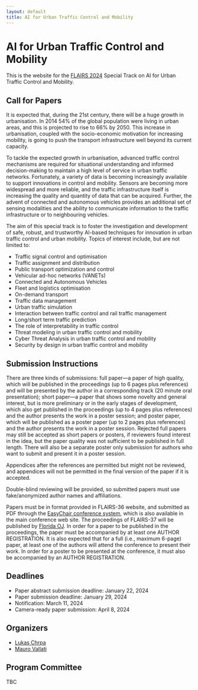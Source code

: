 ```yaml
---
layout: default
title: AI for Urban Traffic Control and Mobility
---
```


# AI for Urban Traffic Control and Mobility

This is the website for the [FLAIRS 2024](https://www.flairs-37.info/) Special Track on AI for Urban Traffic Control and Mobility.


## Call for Papers
It is expected that, during the 21st century, there will be a huge growth in urbanisation. In 2014 54% of the global population were living in urban areas, and this is projected to rise to 66% by 2050. This increase in urbanisation, coupled with the socio-economic motivation for increasing mobility, is going to push the transport infrastructure well beyond its current capacity. 

To tackle the expected growth in urbanisation, advanced traffic control mechanisms are required for situational understanding and informed decision-making to maintain a high level of service in urban traffic networks. Fortunately, a variety of data is becoming increasingly available to support innovations in control and mobility. Sensors are becoming more widespread and more reliable, and the traffic infrastructure itself is increasing the quality and quantity of data that can be acquired. Further, the advent of connected and autonomous vehicles provides an additional set of sensing modalities and the ability to communicate information to the traffic infrastructure or to neighbouring vehicles.

The aim of this special track is to foster the investigation and development of safe, robust, and trustworthy AI-based techniques for innovation in urban traffic control and urban mobility. Topics of interest include, but are not limited to:
*	Traffic signal control and optimisation
*	Traffic assignment and distribution
*	Public transport optimization and control
*	Vehicular ad-hoc networks (VANETs)
*	Connected and Autonomous Vehicles
*	Fleet and logistics optimisation
*	On-demand transport 
*	Traffic data management
*	Urban traffic simulation
*	Interaction between traffic control and rail traffic management
*	Long/short term traffic prediction
*	The role of interpretability in traffic control
*	Threat modeling in urban traffic control and mobility
*	Cyber Threat Analysis in urban traffic control and mobility
*	Security by design in urban traffic control and mobility

## Submission Instructions
There are three kinds of submissions: full paper—a paper of high quality, which will be published in the proceedings (up to 6 pages plus references) and will be presented by the author in a corresponding track (20 minute oral presentation); short paper—a paper that shows some novelty and general interest, but is more preliminary or in the early stages of development, which also get published in the proceedings (up to 4 pages plus references) and the author presents the work in a poster session; and poster paper, which will be published as a poster paper (up to 2 pages plus references) and the author presents the work in a poster session. Rejected full papers may still be accepted as short papers or posters, if reviewers found interest in the idea, but the paper quality was not sufficient to be published in full length. There will also be a separate poster only submission for authors who want to submit and present it in a poster session.

Appendices after the references are permitted but might not be reviewed, and appendices will not be permitted in the final version of the paper if it is accepted. 

Double-blind reviewing will be provided, so submitted papers must use fake/anonymized author names and affiliations.

Papers must be in format provided in FLAIRS-36 website, and submitted as PDF through the [EasyChair conference system](https://easychair.org/conferences/?conf=flairs37), which is also available in the main conference web site. The proceedings of FLAIRS-37 will be published by [Florida OJ](https://journals.flvc.org/FLAIRS/index). In order for a paper to be published in the proceedings, the paper must be accompanied by at least one AUTHOR REGISTRATION.  It is also expected that for a full (i.e., maximum 6-page) paper, at least one of the authors will attend the conference to present their work. In order for a poster to be presented at the conference, it must also be accompanied by an AUTHOR REGISTRATION.

## Deadlines
* Paper abstract submission deadline: January 22, 2024 
* Paper submission deadline: January 29, 2024 
* Notification: March 11, 2024
* Camera-ready paper submission: April 8, 2024


## Organizers
 - [Lukas Chrpa](https://sites.google.com/view/lukaschrpa/home)
 - [Mauro Vallati](https://maurovallati.blogspot.com/)

## Program Committee
TBC

